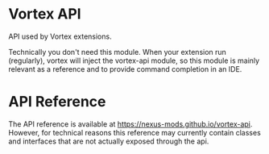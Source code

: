 # Vortex API

API used by Vortex extensions.

Technically you don't need this module. When your extension run (regularly), vortex will inject the vortex-api module, so this module is mainly relevant as a reference and to provide command completion in an IDE.

# API Reference

The API reference is available at https://nexus-mods.github.io/vortex-api.
However, for technical reasons this reference may currently contain classes and interfaces that are not actually exposed through the api.
